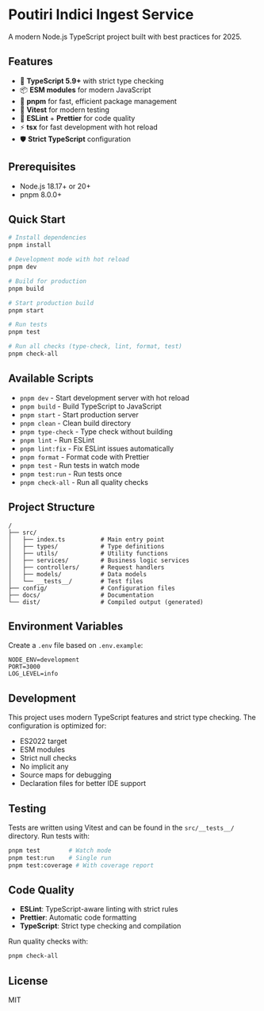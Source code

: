 # Poutiri Indici Ingest Service

A modern Node.js TypeScript project built with best practices for 2025.

## Features

- 🚀 **TypeScript 5.9+** with strict type checking
- 📦 **ESM modules** for modern JavaScript
- 🔧 **pnpm** for fast, efficient package management
- 🧪 **Vitest** for modern testing
- 📝 **ESLint** + **Prettier** for code quality
- ⚡ **tsx** for fast development with hot reload
- 🛡️ **Strict TypeScript** configuration

## Prerequisites

- Node.js 18.17+ or 20+
- pnpm 8.0.0+

## Quick Start

```bash
# Install dependencies
pnpm install

# Development mode with hot reload
pnpm dev

# Build for production
pnpm build

# Start production build
pnpm start

# Run tests
pnpm test

# Run all checks (type-check, lint, format, test)
pnpm check-all
```

## Available Scripts

- `pnpm dev` - Start development server with hot reload
- `pnpm build` - Build TypeScript to JavaScript
- `pnpm start` - Start production server
- `pnpm clean` - Clean build directory
- `pnpm type-check` - Type check without building
- `pnpm lint` - Run ESLint
- `pnpm lint:fix` - Fix ESLint issues automatically
- `pnpm format` - Format code with Prettier
- `pnpm test` - Run tests in watch mode
- `pnpm test:run` - Run tests once
- `pnpm check-all` - Run all quality checks

## Project Structure

```
/
├── src/
│   ├── index.ts          # Main entry point
│   ├── types/            # Type definitions
│   ├── utils/            # Utility functions
│   ├── services/         # Business logic services
│   ├── controllers/      # Request handlers
│   ├── models/           # Data models
│   └── __tests__/        # Test files
├── config/               # Configuration files
├── docs/                 # Documentation
└── dist/                 # Compiled output (generated)
```

## Environment Variables

Create a `.env` file based on `.env.example`:

```env
NODE_ENV=development
PORT=3000
LOG_LEVEL=info
```

## Development

This project uses modern TypeScript features and strict type checking. The configuration is optimized for:

- ES2022 target
- ESM modules
- Strict null checks
- No implicit any
- Source maps for debugging
- Declaration files for better IDE support

## Testing

Tests are written using Vitest and can be found in the `src/__tests__/` directory. Run tests with:

```bash
pnpm test        # Watch mode
pnpm test:run    # Single run
pnpm test:coverage # With coverage report
```

## Code Quality

- **ESLint**: TypeScript-aware linting with strict rules
- **Prettier**: Automatic code formatting
- **TypeScript**: Strict type checking and compilation

Run quality checks with:

```bash
pnpm check-all
```

## License

MIT
